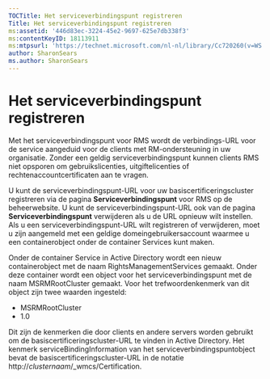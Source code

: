 ```yaml
---
TOCTitle: Het serviceverbindingspunt registreren
Title: Het serviceverbindingspunt registreren
ms:assetid: '446d83ec-3224-45e2-9697-625e7db338f3'
ms:contentKeyID: 18113911
ms:mtpsurl: 'https://technet.microsoft.com/nl-nl/library/Cc720260(v=WS.10)'
author: SharonSears
ms.author: SharonSears
---
```


Het serviceverbindingspunt registreren
======================================

Met het serviceverbindingspunt voor RMS wordt de verbindings-URL voor de service aangeduid voor de clients met RM-ondersteuning in uw organisatie. Zonder een geldig serviceverbindingspunt kunnen clients RMS niet opsporen om gebruikslicenties, uitgiftelicenties of rechtenaccountcertificaten aan te vragen.

U kunt de serviceverbindingspunt-URL voor uw basiscertificeringscluster registreren via de pagina **Serviceverbindingspunt** voor RMS op de beheerwebsite. U kunt de serviceverbindingspunt-URL ook van de pagina **Serviceverbindingspunt** verwijderen als u de URL opnieuw wilt instellen. Als u een serviceverbindingspunt-URL wilt registreren of verwijderen, moet u zijn aangemeld met een geldige domeingebruikersaccount waarmee u een containerobject onder de container Services kunt maken.

Onder de container Service in Active Directory wordt een nieuw containerobject met de naam RightsManagementServices gemaakt. Onder deze container wordt een object voor het serviceverbindingspunt met de naam MSRMRootCluster gemaakt. Voor het trefwoordenkenmerk van dit object zijn twee waarden ingesteld:

-   MSRMRootCluster
-   1.0

Dit zijn de kenmerken die door clients en andere servers worden gebruikt om de basiscertificeringscluster-URL te vinden in Active Directory. Het kenmerk serviceBindingInformation van het serviceverbindingspuntobject bevat de basiscertificeringscluster-URL in de notatie http://*clusternaam*/\_wmcs/Certification.
